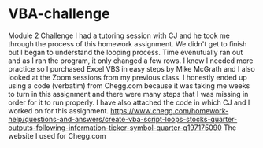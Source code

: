 # VBA-challenge
Module 2 Challenge
I had a tutoring session with CJ and he took me through the process of this homework assignment. We didn't get to finish but I began to understand the looping process. Time evenutually ran out and as I ran the program, it only changed a few rows. I knew I needed more practice so I purchased Excel VBS in easy steps by Mike McGrath and I also looked at the Zoom sessions from my previous class. I honestly ended up using a code (verbatim) from Chegg.com because it was taking me weeks to turn in this assignment and there were many steps that I was missing in order for it to run properly. 
I have also attached the code in which CJ and I worked on for this assignment.
https://www.chegg.com/homework-help/questions-and-answers/create-vba-script-loops-stocks-quarter-outputs-following-information-ticker-symbol-quarter-q197175090
The website I used for Chegg.com
